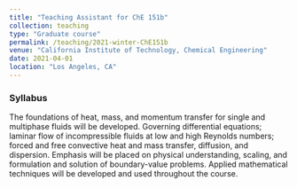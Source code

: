 ```yaml
---
title: "Teaching Assistant for ChE 151b"
collection: teaching
type: "Graduate course"
permalink: /teaching/2021-winter-ChE151b
venue: "California Institute of Technology, Chemical Engineering"
date: 2021-04-01
location: "Los Angeles, CA"
---
```



### Syllabus

The foundations of heat, mass, and momentum transfer for single and multiphase fluids will be developed.
Governing differential equations; laminar flow of incompressible fluids at low and high Reynolds numbers; forced and free convective heat and mass transfer, diffusion, and dispersion.
Emphasis will be placed on physical understanding, scaling, and formulation and solution of boundary-value problems.
Applied mathematical techniques will be developed and used throughout the course.

